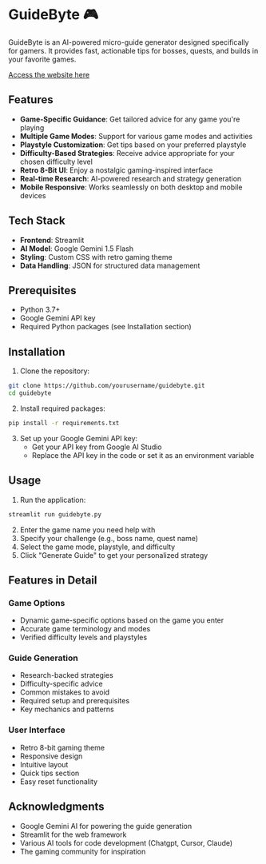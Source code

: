 # GuideByte 🎮

GuideByte is an AI-powered micro-guide generator designed specifically for gamers. It provides fast, actionable tips for bosses, quests, and builds in your favorite games.

[Access the website here](https://guidebyte.streamlit.app/)

## Features

- **Game-Specific Guidance**: Get tailored advice for any game you're playing
- **Multiple Game Modes**: Support for various game modes and activities
- **Playstyle Customization**: Get tips based on your preferred playstyle
- **Difficulty-Based Strategies**: Receive advice appropriate for your chosen difficulty level
- **Retro 8-Bit UI**: Enjoy a nostalgic gaming-inspired interface
- **Real-time Research**: AI-powered research and strategy generation
- **Mobile Responsive**: Works seamlessly on both desktop and mobile devices

## Tech Stack

- **Frontend**: Streamlit
- **AI Model**: Google Gemini 1.5 Flash
- **Styling**: Custom CSS with retro gaming theme
- **Data Handling**: JSON for structured data management

## Prerequisites

- Python 3.7+
- Google Gemini API key
- Required Python packages (see Installation section)

## Installation

1. Clone the repository:
```bash
git clone https://github.com/yourusername/guidebyte.git
cd guidebyte
```

2. Install required packages:
```bash
pip install -r requirements.txt
```

3. Set up your Google Gemini API key:
   - Get your API key from Google AI Studio
   - Replace the API key in the code or set it as an environment variable

## Usage

1. Run the application:
```bash
streamlit run guidebyte.py
```

2. Enter the game name you need help with
3. Specify your challenge (e.g., boss name, quest name)
4. Select the game mode, playstyle, and difficulty
5. Click "Generate Guide" to get your personalized strategy

## Features in Detail

### Game Options
- Dynamic game-specific options based on the game you enter
- Accurate game terminology and modes
- Verified difficulty levels and playstyles

### Guide Generation
- Research-backed strategies
- Difficulty-specific advice
- Common mistakes to avoid
- Required setup and prerequisites
- Key mechanics and patterns

### User Interface
- Retro 8-bit gaming theme
- Responsive design
- Intuitive layout
- Quick tips section
- Easy reset functionality


## Acknowledgments

- Google Gemini AI for powering the guide generation
- Streamlit for the web framework
- Various AI tools for code development (Chatgpt, Cursor, Claude)
- The gaming community for inspiration
